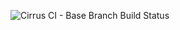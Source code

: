 ![Cirrus CI - Base Branch Build Status](https://img.shields.io/cirrus/github/AliaksandrHutsanovich/reactjs-films-homework)
